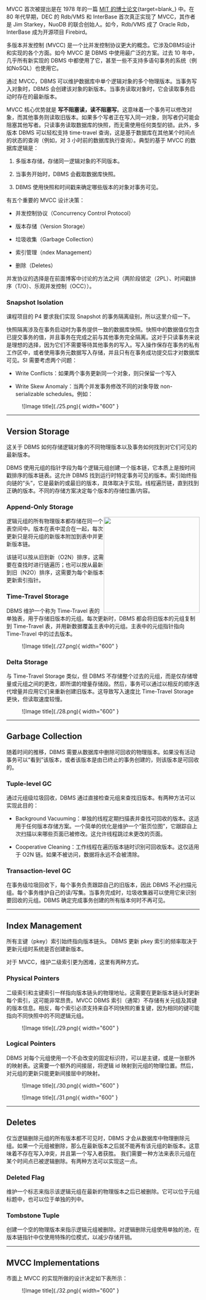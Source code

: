 
MVCC 首次被提出是在 1978 年的一篇  [MIT 的博士论文](https://web.archive.org/web/20051025124412/http://www.lcs.mit.edu/publications/specpub.php?id=773){target=blank_} 中。在 80 年代早期，DEC 的 Rdb/VMS 和 InterBase 首次真正实现了 MVCC，其作者是 Jim Starkey，NuoDB 的联合创始人。如今，Rdb/VMS 成了 Oracle Rdb，InterBase 成为开源项目 Firebird。

多版本并发控制 (MVCC) 是一个比并发控制协议更大的概念。它涉及DBMS设计和实现的各个方面。如今 MVCC 是 DBMS 中使用最广泛的方案。过去 10 年中，几乎所有新实现的 DBMS 中都使用了它，甚至一些不支持多语句事务的系统（例如NoSQL）也使用它。

通过 MVCC，DBMS 可以维护数据库中单个逻辑对象的多个物理版本。当事务写入对象时，DBMS 会创建该对象的新版本。当事务读取对象时，它会读取事务启动时存在的最新版本。

MVCC 核心优势就是 **写不阻塞读，读不阻塞写**。这意味着一个事务可以修改对象，而其他事务则读取旧版本。如果多个写者正在写入同一对象，则写者仍可能会阻塞其他写者。只读事务读取数据库的快照，而无需使用任何类型的锁。此外，多版本 DBMS 可以轻松支持 time-travel 查询，这是基于数据库在其他某个时间点的状态的查询（例如，对 3 小时前的数据库执行查询）。典型的基于 MVCC 的数据库逻辑是：

1. 多版本存储，存储同一逻辑对象的不同版本。

2. 当事务开始时，DBMS 会截取数据库快照。

3. DBMS 使用快照和时间戳来确定哪些版本的对象对事务可见。

有五个重要的 MVCC 设计决策：

- 并发控制协议（Concurrency Control Protocol）

- 版本存储（Version Storage）

- 垃圾收集（Garbage Collection）

- 索引管理（ndex Management）

- 删除（Deletes）

并发协议的选择是在前面博客中讨论的方法之间（两阶段锁定（2PL）、时间戳排序（T/O）、乐观并发控制（OCC））。

### **Snapshot Isolation**

课程项目的 P4 要求我们实现 Snapshot 的事务隔离级别，所以这里介绍一下。

快照隔离涉及在事务启动时为事务提供一致的数据库快照。快照中的数据值仅包含已提交事务的值，并且事务在完成之前与其他事务完全隔离。这对于只读事务来说是理想的选择，因为它们不需要等待其他事务的写入。写入操作保存在事务的私有工作区中，或者使用事务元数据写入存储，并且只有在事务成功提交后才对数据库可见。SI 需要考虑两个问题：

- Write Conflicts：如果两个事务更新同一个对象，则只保留一个写入

- Write Skew Anomaly：当两个并发事务修改不同的对象导致 non-serializable schedules。例如：

<figure markdown="span">
  ![Image title](./25.png){ width="600" }
</figure>

<hr>

## **Version Storage**

这关于 DBMS 如何存储逻辑对象的不同物理版本以及事务如何找到对它们可见的最新版本。

DBMS 使用元组的指针字段为每个逻辑元组创建一个版本链，它本质上是按时间戳排序的版本链表。这允许 DBMS 找到运行时特定事务可见的版本。索引始终指向链的“头”，它是最新的或最旧的版本，具体取决于实现。线程遍历链，直到找到正确的版本。不同的存储方案决定每个版本的存储位置/内容。

### **Append-Only Storage**

<img src="../26.png" align="right" height="250" width="250">


逻辑元组的所有物理版本都存储在同一个表空间中。版本在表中混合在一起，每次更新只是将元组的新版本附加到表中并更新版本链。

该链可以按从旧到新（O2N）排序，这需要在查找时进行链遍历；也可以按从最新到旧（N2O）排序，这需要为每个新版本更新索引指针。


### **Time-Travel Storage**

DBMS 维护一个称为 Time-Travel 表的单独表，用于存储旧版本的元组。每次更新时，DBMS 都会将旧版本的元组复制到 Time-Travel 表，并用新数据覆盖主表中的元组。主表中的元组指针指向 Time-Travel 中的过去版本。

<figure markdown="span">
  ![Image title](./27.png){ width="600" }
</figure>

### **Delta Storage**

与 Time-Travel Storage 类似，但 DBMS 不存储整个过去的元组，而是仅存储增量或元组之间的更改，即所谓的增量存储段。然后，事务可以通过以相反的顺序迭代增量并应用它们来重新创建旧版本。这导致写入速度比 Time-Travel Storage 更快，但读取速度较慢。

<figure markdown="span">
  ![Image title](./28.png){ width="600" }
</figure>

<hr>


## **Garbage Collection**

随着时间的推移，DBMS 需要从数据库中删除可回收的物理版本。如果没有活动事务可以“看到”该版本，或者该版本是由已终止的事务创建的，则该版本是可回收的。

### **Tuple-level GC**

通过元组级垃圾回收，DBMS 通过直接检查元组来查找旧版本。有两种方法可以实现此目的：

- Background Vacuuming：单独的线程定期扫描表并查找可回收的版本。这适用于任何版本存储方案。一个简单的优化是维护一个“脏页位图”，它跟踪自上次扫描以来哪些页面已被修改。这允许线程跳过未更改的页面。

- Cooperative Cleaning：工作线程在遍历版本链时识别可回收版本。这仅适用于 O2N 链。如果不被访问，数据将永远不会被清除。

### **Transaction-level GC**

在事务级垃圾回收下，每个事务负责跟踪自己的旧版本，因此 DBMS 不必扫描元组。每个事务维护自己的读/写集。当事务完成时，垃圾收集器可以使用它来识别要回收的元组。DBMS 确定完成事务创建的所有版本何时不再可见。

<hr>

## **Index Management**

所有主键（pkey）索引始终指向版本链头。 DBMS 更新 pkey 索引的频率取决于更新元组时系统是否创建新版本。

对于 MVCC，维护二级索引更为困难，这里有两种方式。

### **Physical Pointers**

二级索引和主键索引一样指向版本链头的物理地址。这需要在更新版本链头时更新每个索引，这可能非常昂贵。MVCC DBMS 索引（通常）不存储有关元组及其键的版本信息。相反，每个索引必须支持来自不同快照的重复键，因为相同的键可能指向不同快照中的不同逻辑元组。

<figure markdown="span">
  ![Image title](./29.png){ width="600" }
</figure>

### **Logical Pointers**

DBMS 对每个元组使用一个不会改变的固定标识符，可以是主键，或是一张额外的映射表。这需要一个额外的间接层，将逻辑 id 映射到元组的物理位置。然后，对元组的更新只能更新间接层中的映射。

<figure markdown="span">
  ![Image title](./30.png){ width="600" }
</figure>

<figure markdown="span">
  ![Image title](./31.png){ width="600" }
</figure>

<hr>

## **Deletes**

仅当逻辑删除元组的所有版本都不可见时，DBMS 才会从数据库中物理删除元组。如果一个元组被删除，那么在最新版本之后就不能再有该元组的新版本。这意味着不存在写入冲突，并且第一个写入者获胜。
我们需要一种方法来表示元组在某个时间点已被逻辑删除。有两种方法可以实现这一点。

### **Deleted Flag**

维护一个标志来指示该逻辑元组在最新的物理版本之后已被删除。它可以位于元组标题中，也可以位于单独的列中。

### **Tombstone Tuple**

创建一个空的物理版本来指示逻辑元组被删除。对逻辑删除元组使用单独的池，在版本链指针中仅使用特殊的位模式，以减少存储开销。

<hr>

## **MVCC Implementations**

市面上 MVCC 的实现所做的设计决定如下表所示：

<figure markdown="span">
  ![Image title](./32.png){ width="600" }
</figure>